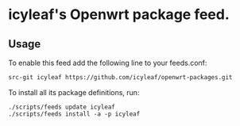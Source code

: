 # icyleaf's Openwrt package feed.


## Usage

To enable this feed add the following line to your feeds.conf:

```bash
src-git icyleaf https://github.com/icyleaf/openwrt-packages.git
```

To install all its package definitions, run:

```
./scripts/feeds update icyleaf
./scripts/feeds install -a -p icyleaf
```
